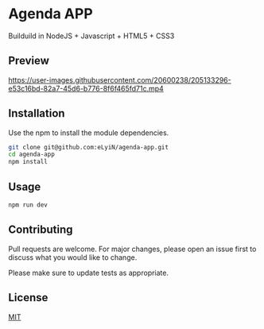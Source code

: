 # Agenda APP

Builduild in NodeJS + Javascript + HTML5 + CSS3

## Preview

https://user-images.githubusercontent.com/20600238/205133296-e53c16bd-82a7-45d6-b776-8f6f465fd71c.mp4

## Installation

Use the npm to install the module dependencies.

```bash
git clone git@github.com:eLyiN/agenda-app.git
cd agenda-app
npm install
```

## Usage

```python
npm run dev
```

## Contributing

Pull requests are welcome. For major changes, please open an issue first
to discuss what you would like to change.

Please make sure to update tests as appropriate.

## License

[MIT](https://choosealicense.com/licenses/mit/)

